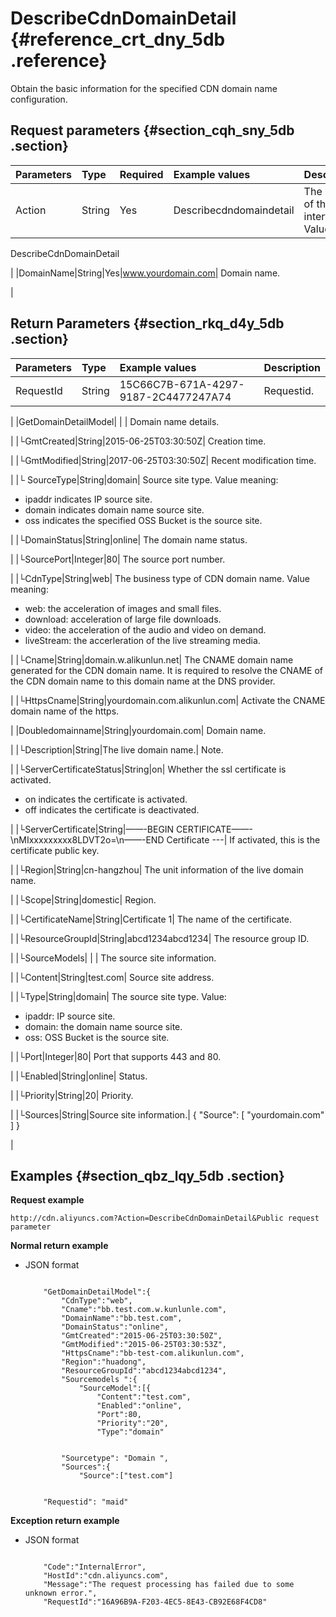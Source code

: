 # DescribeCdnDomainDetail {#reference_crt_dny_5db .reference}

Obtain the basic information for the specified CDN domain name configuration.

## Request parameters {#section_cqh_sny_5db .section}

|Parameters|Type|Required|Example values|Description|
|:---------|:---|:-------|:-------------|:----------|
|Action|String|Yes|Describecdndomaindetail| The name of this interface. Value:

 DescribeCdnDomainDetail

 |
|DomainName|String|Yes|www.yourdomain.com| Domain name.

 |

## Return Parameters {#section_rkq_d4y_5db .section}

|Parameters|Type|Example values|Description|
|:---------|:---|:-------------|:----------|
|RequestId|String|15C66C7B-671A-4297-9187-2C4477247A74| Requestid.

 |
|GetDomainDetailModel| | | Domain name details.

 |
|└GmtCreated|String|2015-06-25T03:30:50Z| Creation time.

 |
|└GmtModified|String|2017-06-25T03:30:50Z| Recent modification time.

 |
|└ SourceType|String|domain| Source site type. Value meaning:

-   ipaddr indicates IP source site.
-   domain indicates domain name source site.
-   oss indicates the specified OSS Bucket is the source site.

 |
|└DomainStatus|String|online| The domain name status.

 |
|└SourcePort|Integer|80| The source port number.

 |
|└CdnType|String|web| The business type of CDN domain name. Value meaning:

-   web: the acceleration of images and small files. 
-   download: acceleration of large file downloads.
-   video: the acceleration of the audio and video on demand.
-   liveStream: the accerleration of the live streaming media.

 |
|└Cname|String|domain.w.alikunlun.net| The CNAME domain name generated for the CDN domain name. It is required to resolve the CNAME of the CDN domain name to this domain name at the DNS provider.

 |
|└HttpsCname|String|yourdomain.com.alikunlun.com| Activate the CNAME domain name of the https.

 |
|Doubledomainname|String|yourdomain.com| Domain name.

 |
|└Description|String|The live domain name.| Note.

 |
|└ServerCertificateStatus|String|on| Whether the ssl certificate is activated.

-   on indicates the certificate is activated.
-   off indicates the certificate is deactivated.

 |
|└ServerCertificate|String|——-BEGIN CERTIFICATE——-\\nMIxxxxxxxxx8LDVT2o=\\n——-END Certificate ---| If activated, this is the certificate public key.

 |
|└Region|String|cn-hangzhou| The unit information of the live domain name.

 |
|└Scope|String|domestic| Region.

 |
|└CertificateName|String|Certificate 1| The name of the certificate.

 |
|└ResourceGroupId|String|abcd1234abcd1234| The resource group ID.

 |
|└SourceModels| | | The source site information.

 |
|└Content|String|test.com| Source site address.

 |
|└Type|String|domain| The source site type. Value:

-   ipaddr: IP source site.
-   domain: the domain name source site.
-   oss: OSS Bucket is the source site.

 |
|└Port|Integer|80| Port that supports 443 and 80.

 |
|└Enabled|String|online| Status.

 |
|└Priority|String|20| Priority.

 |
|└Sources|String|Source site information.| \{ "Source": \[ "yourdomain.com" \] \}

 |

## Examples {#section_qbz_lqy_5db .section}

**Request example**

```
http://cdn.aliyuncs.com?Action=DescribeCdnDomainDetail&Public request parameter
```

**Normal return example**

-   JSON format

    ```
    
        "GetDomainDetailModel":{
            "CdnType":"web",
            "Cname":"bb.test.com.w.kunlunle.com",
            "DomainName":"bb.test.com",
            "DomainStatus":"online",
            "GmtCreated":"2015-06-25T03:30:50Z",
            "GmtModified":"2015-06-25T03:30:53Z",
            "HttpsCname":"bb-test-com.alikunlun.com",
            "Region":"huadong",
            "ResourceGroupId":"abcd1234abcd1234",
            "Sourcemodels ":{
                "SourceModel":[{
                    "Content":"test.com",
                    "Enabled":"online",
                    "Port":80,
                    "Priority":"20",
                    "Type":"domain"
                
            
            "Sourcetype": "Domain ",
            "Sources":{
                "Source":["test.com"]
            
        
        "Requestid": "maid"
    
    ```


**Exception return example**

-   JSON format

    ```
    
        "Code":"InternalError",
        "HostId":"cdn.aliyuncs.com",
        "Message":"The request processing has failed due to some unknown error.",
        "RequestId":"16A96B9A-F203-4EC5-8E43-CB92E68F4CD8"
    
    ```


